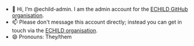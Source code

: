 - 👋 Hi, I’m @echild-admin. I am the admin account for the [ECHILD GitHub organisation](https://github.com/UCL-ECHILD).
- 📫 Please don't message this account directly; instead you can get in touch via the [ECHILD organisation](https://github.com/UCL-ECHILD).
- 😄 Pronouns: They/them
